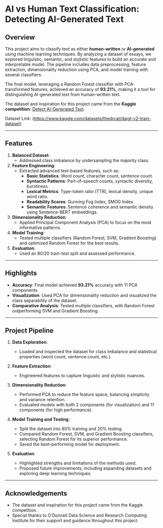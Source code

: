 
# **AI vs Human Text Classification: Detecting AI-Generated Text**

## **Overview**
This project aims to classify text as either **human-written** or **AI-generated** using machine learning techniques. By analyzing a dataset of essays, we explored linguistic, semantic, and stylistic features to build an accurate and interpretable model. The pipeline includes data preprocessing, feature extraction, dimensionality reduction using PCA, and model training with several classifiers. 

The final model, leveraging a Random Forest classifier with PCA-transformed features, achieved an accuracy of **93.21%**, making it a tool for distinguishing AI-generated text from human-written text.

The dataset and inspiration for this project came from the **Kaggle competition**: [Detect AI-Generated Text](https://www.kaggle.com/competitions/llm-detect-ai-generated-text).

Dataset Link: (https://www.kaggle.com/datasets/thedrcat/daigt-v2-train-dataset)


---

## **Features**
1. **Balanced Dataset**: 
   - Addressed class imbalance by undersampling the majority class.
2. **Feature Engineering**: 
   - Extracted advanced text-based features, such as:
     - **Basic Statistics**: Word count, character count, sentence count.
     - **Syntactic Patterns**: Part-of-speech counts, syntactic diversity, burstiness.
     - **Lexical Metrics**: Type-token ratio (TTR), lexical density, unique word ratio.
     - **Readability Scores**: Gunning Fog Index, SMOG Index.
     - **Semantic Features**: Sentence coherence and semantic density using Sentence-BERT embeddings.
3. **Dimensionality Reduction**: 
   - Applied Principal Component Analysis (PCA) to focus on the most informative patterns.
4. **Model Training**:
   - Tested multiple classifiers (Random Forest, SVM, Gradient Boosting) and optimized Random Forest for the best results.
5. **Evaluation**:
   - Used an 80/20 train-test split and assessed performance.

---

## **Highlights**
- **Accuracy**: Final model achieved **93.21%** accuracy with 11 PCA components.
- **Visualization**: Used PCA for dimensionality reduction and visualized the class separability of the dataset.
- **Comparative Analysis**: Tested multiple classifiers, with Random Forest outperforming SVM and Gradient Boosting.

---

## **Project Pipeline**

1. **Data Exploration**:
   - Loaded and inspected the dataset for class imbalance and statistical properties (word count, sentence count, etc.).

2. **Feature Extraction**:
   - Engineered features to capture linguistic and stylistic nuances.

3. **Dimensionality Reduction**:
   - Performed PCA to reduce the feature space, balancing simplicity and variance retention.
   - Evaluated models with both 2 components (for visualization) and 11 components (for high performance).

4. **Model Training and Testing**:
   - Split the dataset into 80% training and 20% testing.
   - Compared Random Forest, SVM, and Gradient Boosting classifiers, selecting Random Forest for its superior performance.
   - Saved the best-performing model for deployment.

5. **Evaluation**:
   - Highlighted strengths and limitations of the methods used.
   - Proposed future improvements, including expanding datasets and exploring deep learning techniques.

---

## Acknowledgements
- The dataset and inspiration for this project came from the Kaggle competition.
- Special thanks to O’Donnell Data Science and Research Computing Institute for their support and guidance throughout this project.
